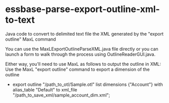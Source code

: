 essbase-parse-export-outline-xml-to-text
========================================

Java code to convert to delimited text file the XML generated by the "export outline" MaxL command

You can use the MaxLExportOutlineParseXML.java file directly or you can launch a form to walk through the process using OutlineReaderGUI.java.

Either way, you'll need to use MaxL as follows to output the outline in XML:
Use the MaxL "export outline" command to export a dimension of the outline
 *   export outline "/path_to_otl/Sample.otl" list dimensions {"Account"} with alias_table "Default" to xml_file "/path_to_save_xml/sample_account_dim.xml";
